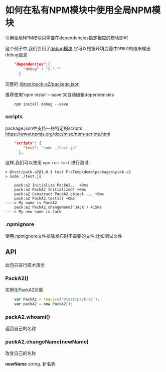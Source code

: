 # 如何在私有NPM模块中使用全局NPM模块
引用全局NPM模块只需要在dependencies指定相应的模块即可

这个例子中,我们引用了[debug模块](https://www.npmjs.org/package/debug),它可以根据环境变量中`DEBUG`的值来输出debug信息

```json
    "dependencies":{
        "debug" : "2.*.*"
      }
```

完整的 [@test/pack-a2/package.json](https://github.com/InCar/demo/blob/master/packages/pack-a2/package.json)

推荐使用'npm install --save'来自动编辑dependencies

```shell
    npm install debug --save
```

### scripts
package.json中支持一些特定的scripts <https://www.npmjs.org/doc/misc/npm-scripts.html>

```json
    "scripts": {
        "test": "node ./test.js"
      },
```

这样,我们可以使用 `npm run test` 进行测试.

    > @test/pack-a2@1.0.1 test F:\Temp\demo\packages\pack-a2
    > node ./test.js

        pack:a2 Initialize PackA2... +0ms
        pack:a2 PackA2 Initialized! +0ms
        pack:a2 Construct PackA2 object.... +0ms
        pack:a2 PackA2.test1() +0ms
    ----> My name is PackA2
        pack:a2 PackA2.changeName('Jack') +15ms
    ----> My new name is Jack

### .npmignore
使用.npmignore文件排除发布时不需要的文件,比如测试文件

## API
此包只进行技术演示

### PackA2()
实例化PackA2对象

```javascript
    var PackA2 = require('@test/pack-a2');
    var packA2 = new PackA2();
```

### packA2.whoami()
返回自己的名称

### packA2.changeName(newName)
改变自己的名称

**newName** string. 新名称